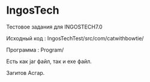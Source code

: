 # IngosTech
Тестовое задания для INGOSTECH7.0

Исходный код : IngosTechTest/src/com/catwithbowtie/

Программа : Program/

Есть как jar файл, так и exe файл.

Загитов Асгар.
